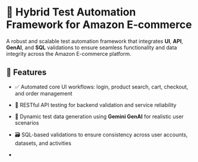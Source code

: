 # 🛒 Hybrid Test Automation Framework for Amazon E-commerce

A robust and scalable test automation framework that integrates **UI**, **API**, **GenAI**, and **SQL** validations to ensure seamless functionality and data integrity across the Amazon E-commerce platform.

## 🚀 Features

- ✅ Automated core UI workflows: login, product search, cart, checkout, and order management
- 🔗 RESTful API testing for backend validation and service reliability
- 🧠 Dynamic test data generation using **Gemini GenAI** for realistic user scenarios
- 🗃️ SQL-based validations to ensure consistency across user accounts, datasets, and activities

- 

